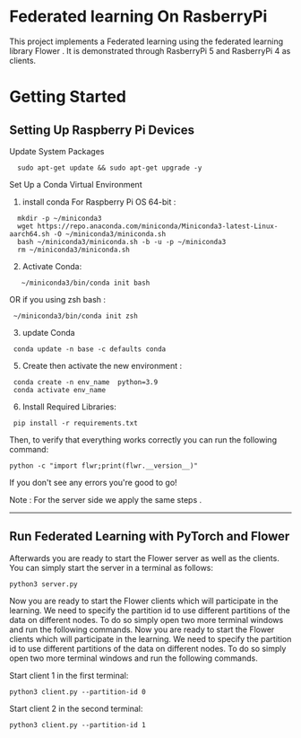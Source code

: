 # Federated learning On RasberryPi     
This project implements a Federated learning using the federated learning library Flower . It is demonstrated through RasberryPi 5 and RasberryPi 4 as clients.
# Getting Started
## Setting Up Raspberry Pi Devices
 Update System Packages
  ```shell
    sudo apt-get update && sudo apt-get upgrade -y
 ```
 Set Up a Conda Virtual Environment
   1. install conda For Raspberry Pi OS 64-bit :
  ```shell
    mkdir -p ~/miniconda3
    wget https://repo.anaconda.com/miniconda/Miniconda3-latest-Linux-aarch64.sh -O ~/miniconda3/miniconda.sh
    bash ~/miniconda3/miniconda.sh -b -u -p ~/miniconda3
    rm ~/miniconda3/miniconda.sh  
 ```
  2. Activate Conda:
 ```shell
    ~/miniconda3/bin/conda init bash 
 ```
  OR if you using zsh bash :
  
  ```shell
   ~/miniconda3/bin/conda init zsh 
 ```
  3. update Conda
  ```shell
   conda update -n base -c defaults conda
  ```
  5. Create then activate the new environment :
  ```shell 
   conda create -n env_name  python=3.9
   conda activate env_name
 ```
 6. Install Required Libraries:
  ```shell
   pip install -r requirements.txt
 ```
Then, to verify that everything works correctly you can run the following command:

```shell
python -c "import flwr;print(flwr.__version__)"
```

If you don't see any errors you're good to go!

Note : For the server side we apply the same steps .

______________________________________________________________________
## Run Federated Learning with PyTorch and Flower

Afterwards you are ready to start the Flower server as well as the clients. You can simply start the server in a terminal as follows:

```shell
python3 server.py
```
Now you are ready to start the Flower clients which will participate in the learning. We need to specify the partition id to
use different partitions of the data on different nodes.  To do so simply open two more terminal windows and run the
following commands.
Now you are ready to start the Flower clients which will participate in the learning. We need to specify the partition id to
use different partitions of the data on different nodes.  To do so simply open two more terminal windows and run the
following commands.

Start client 1 in the first terminal:

```shell
python3 client.py --partition-id 0
```

Start client 2 in the second terminal:

```shell
python3 client.py --partition-id 1
```


